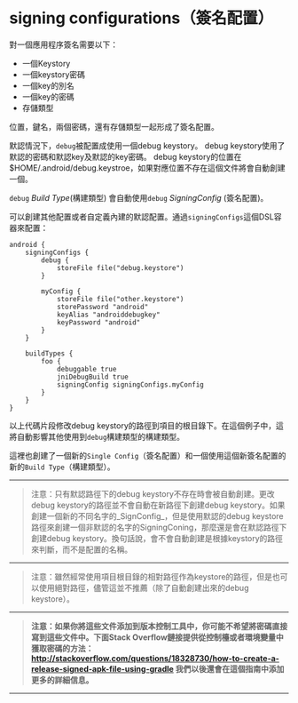 # signing configurations（簽名配置）

對一個應用程序簽名需要以下：

* 一個Keystory
* 一個keystory密碼
* 一個key的別名
* 一個key的密碼
* 存儲類型

位置，鍵名，兩個密碼，還有存儲類型一起形成了簽名配置。

默認情況下，`debug`被配置成使用一個debug keystory。
debug keystory使用了默認的密碼和默認key及默認的key密碼。
debug keystory的位置在$HOME/.android/debug.keystroe，如果對應位置不存在這個文件將會自動創建一個。

`debug` _Build Type_(構建類型) 會自動使用`debug` _SigningConfig_ (簽名配置)。

可以創建其他配置或者自定義內建的默認配置。通過`signingConfigs`這個DSL容器來配置：

    android {
        signingConfigs {
            debug {
                storeFile file("debug.keystore")
            }

            myConfig {
                storeFile file("other.keystore")
                storePassword "android"
                keyAlias "androiddebugkey"
                keyPassword "android"
            }
        }

        buildTypes {
            foo {
                debuggable true
                jniDebugBuild true
                signingConfig signingConfigs.myConfig
            }
        }
    }

以上代碼片段修改debug keystory的路徑到項目的根目錄下。在這個例子中，這將自動影響其他使用到`debug`構建類型的構建類型。

這裡也創建了一個新的`Single Config`（簽名配置）和一個使用這個新簽名配置的新的`Build Type`（構建類型）。

---
> 注意：只有默認路徑下的debug keystory不存在時會被自動創建。更改debug keystory的路徑並不會自動在新路徑下創建debug keystory。如果創建一個新的不同名字的_SignConfig_，但是使用默認的debug keystore路徑來創建一個非默認的名字的SigningConing，那麼還是會在默認路徑下創建debug keystory。換句話說，會不會自動創建是根據keystory的路徑來判斷，而不是配置的名稱。

---

> 注意：雖然經常使用項目根目錄的相對路徑作為keystore的路徑，但是也可以使用絕對路徑，儘管這並不推薦（除了自動創建出來的debug keystore）。

---

> __注意：如果你將這些文件添加到版本控制工具中，你可能不希望將密碼直接寫到這些文件中。下面Stack Overflow鏈接提供從控制檯或者環境變量中獲取密碼的方法：
http://stackoverflow.com/questions/18328730/how-to-create-a-release-signed-apk-file-using-gradle
我們以後還會在這個指南中添加更多的詳細信息。__

---
